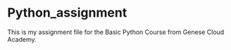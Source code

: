 # Python_assignment

This is my assignment file for the Basic Python Course from Genese Cloud Academy.
